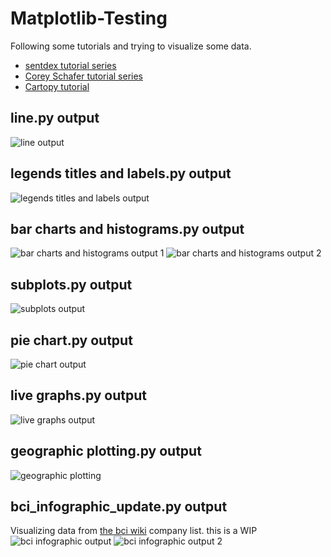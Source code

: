 # Matplotlib-Testing
Following some tutorials and trying to visualize some data.

* [sentdex tutorial series](https://pythonprogramming.net/matplotlib-intro-tutorial/)
* [Corey Schafer tutorial series](https://www.youtube.com/watch?v=UO98lJQ3QGI&list=PL-osiE80TeTvipOqomVEeZ1HRrcEvtZB_)
* [Cartopy tutorial](https://www.youtube.com/watch?v=WwdmGw4Lca0)

## line.py output
![line output](line.png)

## legends titles and labels.py output
![legends titles and labels output](legends%20titles%20and%20labels.png)

## bar charts and histograms.py output
![bar charts and histograms output 1](bar%20charts%20and%20histograms1.png)
![bar charts and histograms output 2](bar%20charts%20and%20histograms2.png)

## subplots.py output
![subplots output](subplots.png)

## pie chart.py output
![pie chart output](pie%20chart.png)

## live graphs.py output
![live graphs output](live%20graphs.gif)

## geographic plotting.py output
![geographic plotting](geographic%20plotting.png)

## bci_infographic_update.py output
Visualizing data from [the bci wiki](https://bciwiki.org/index.php/Category:Companies) company list. this is a WIP
![bci infographic output](bci%20infographic.gif)
![bci infographic output 2](bci%20infographic2.gif)
